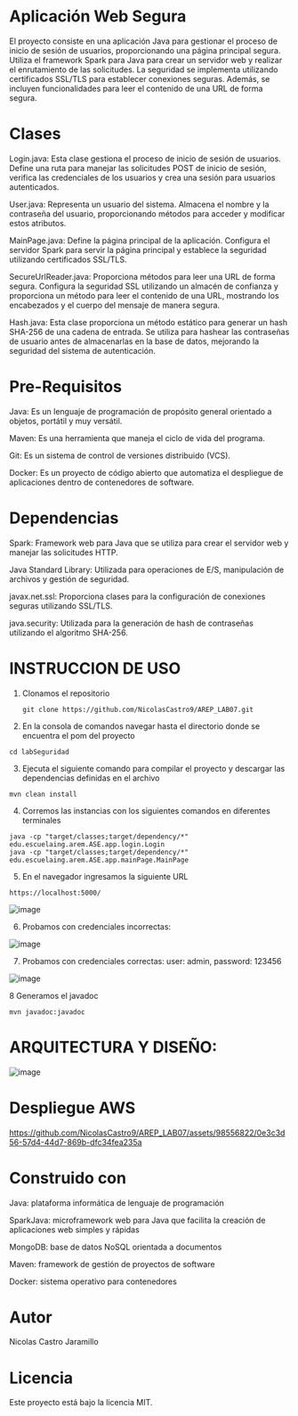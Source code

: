# Aplicación Web Segura

El proyecto consiste en una aplicación Java para gestionar el proceso de inicio de sesión de usuarios, proporcionando una página principal segura. Utiliza el framework Spark para Java para crear un servidor web y realizar el enrutamiento de las solicitudes. La seguridad se implementa utilizando certificados SSL/TLS para establecer conexiones seguras. Además, se incluyen funcionalidades para leer el contenido de una URL de forma segura.

# Clases

Login.java: Esta clase gestiona el proceso de inicio de sesión de usuarios. Define una ruta para manejar las solicitudes POST de inicio de sesión, verifica las credenciales de los usuarios y crea una sesión para usuarios autenticados.

User.java: Representa un usuario del sistema. Almacena el nombre y la contraseña del usuario, proporcionando métodos para acceder y modificar estos atributos.

MainPage.java: Define la página principal de la aplicación. Configura el servidor Spark para servir la página principal y establece la seguridad utilizando certificados SSL/TLS.

SecureUrlReader.java: Proporciona métodos para leer una URL de forma segura. Configura la seguridad SSL utilizando un almacén de confianza y proporciona un método para leer el contenido de una URL, mostrando los encabezados y el cuerpo del mensaje de manera segura.

Hash.java: Esta clase proporciona un método estático para generar un hash SHA-256 de una cadena de entrada. Se utiliza para hashear las contraseñas de usuario antes de almacenarlas en la base de datos, mejorando la seguridad del sistema de autenticación.

# Pre-Requisitos

Java: Es un lenguaje de programación de propósito general orientado a objetos, portátil y muy versátil.

Maven: Es una herramienta que maneja el ciclo de vida del programa.

Git: Es un sistema de control de versiones distribuido (VCS).

Docker: Es un proyecto de código abierto que automatiza el despliegue de aplicaciones dentro de contenedores de software.

# Dependencias

Spark: Framework web para Java que se utiliza para crear el servidor web y manejar las solicitudes HTTP.

Java Standard Library: Utilizada para operaciones de E/S, manipulación de archivos y gestión de seguridad.

javax.net.ssl: Proporciona clases para la configuración de conexiones seguras utilizando SSL/TLS.

java.security: Utilizada para la generación de hash de contraseñas utilizando el algoritmo SHA-256.

# INSTRUCCION DE USO

1. Clonamos el repositorio

   ```
   git clone https://github.com/NicolasCastro9/AREP_LAB07.git
   ```
2. En la consola de comandos navegar hasta el directorio donde se encuentra el pom del proyecto

```
cd labSeguridad
```

3. Ejecuta el siguiente comando para compilar el proyecto y descargar las dependencias definidas en el archivo

  ```
  mvn clean install
  ```

4. Corremos las instancias con los siguientes comandos en diferentes terminales

```
java -cp "target/classes;target/dependency/*" edu.escuelaing.arem.ASE.app.login.Login
java -cp "target/classes;target/dependency/*" edu.escuelaing.arem.ASE.app.mainPage.MainPage
```

5. En el navegador ingresamos la siguiente URL

```
https://localhost:5000/
```
![image](https://github.com/NicolasCastro9/AREP_LAB07/assets/98556822/087eb8e3-97de-4516-b4fd-c5a7d2ac7c22)


6. Probamos con credenciales incorrectas:

![image](https://github.com/NicolasCastro9/AREP_LAB07/assets/98556822/4a176ca9-c915-4c1c-8856-d62a01dceab9)

7. Probamos con credenciales correctas: user: admin, password: 123456

![image](https://github.com/NicolasCastro9/AREP_LAB07/assets/98556822/4a443ff8-8536-49d5-a5f3-30241d9683e3)

8 Generamos el javadoc

```
mvn javadoc:javadoc
```


# ARQUITECTURA Y DISEÑO:
![image](https://github.com/NicolasCastro9/AREP_LAB07/assets/98556822/c40719f0-11ee-424f-b445-021811f9aaf8)


# Despliegue AWS

https://github.com/NicolasCastro9/AREP_LAB07/assets/98556822/0e3c3d56-57d4-44d7-869b-dfc34fea235a

# Construido con

Java: plataforma informática de lenguaje de programación

SparkJava: microframework web para Java que facilita la creación de aplicaciones web simples y rápidas

MongoDB: base de datos NoSQL orientada a documentos

Maven: framework de gestión de proyectos de software

Docker: sistema operativo para contenedores

# Autor
Nicolas Castro Jaramillo

# Licencia
Este proyecto está bajo la licencia MIT.
